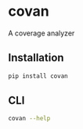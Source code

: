 # covan

A coverage analyzer

## Installation

```bash
pip install covan
```

## CLI

```bash
covan --help
```
